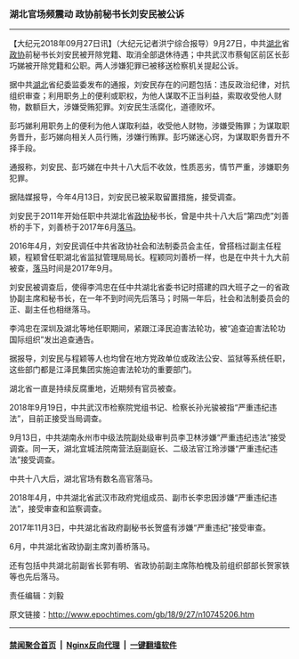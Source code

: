 ### 湖北官场频震动 政协前秘书长刘安民被公诉
------------------------

<p>【大纪元2018年09月27日讯】（大纪元记者洪宁综合报导）9月27日，中共<a href="http://www.epochtimes.com/gb/tag/%E6%B9%96%E5%8C%97.html">湖北</a>省<a href="http://www.epochtimes.com/gb/tag/%E6%94%BF%E5%8D%8F.html">政协</a>前秘书长刘安民被开除党籍、取消全部退休待遇；中共武汉市蔡甸区前区长彭巧娣被开除党籍和公职。两人涉嫌犯罪已被移送检察机关提起公诉。</p>
<p>据中共<a href="http://www.epochtimes.com/gb/tag/%E6%B9%96%E5%8C%97.html">湖北</a>省纪委监委发布的通报，刘安民存在的问题包括：违反政治纪律，对抗组织审查；利用职务上的便利或职权，为他人谋取不正当利益，索取收受他人财物，数额巨大，涉嫌受贿犯罪。刘安民生活腐化，道德败坏。</p>
<p>彭巧娣利用职务上的便利为他人谋取利益，收受他人财物，涉嫌受贿罪；为谋取职务晋升，彭巧娣向相关人员行贿，涉嫌行贿罪。彭巧娣迷心窍，为谋取职务晋升不择手段。</p>
<p>通报称，刘安民、彭巧娣在中共十八大后不收敛，性质恶劣，情节严重，涉嫌职务犯罪。</p>
<p>据陆媒报导，今年4月13日，刘安民已被采取留置措施，接受调查。</p>
<p>刘安民于2011年开始任职中共湖北省<a href="http://www.epochtimes.com/gb/tag/%E6%94%BF%E5%8D%8F.html">政协</a>秘书长，曾是中共十八大后“第四虎”刘善桥的手下，刘善桥于2017年6月<a href="http://www.epochtimes.com/gb/tag/%E8%90%BD%E9%A9%AC.html">落马</a>。</p>
<p>2016年4月，刘安民调任中共省政协社会和法制委员会主任，曾搭档过副主任程颖，程颖曾任职湖北省监狱管理局局长。程颖同刘善桥一样，也是在中共十九大前被查，<a href="http://www.epochtimes.com/gb/tag/%E8%90%BD%E9%A9%AC.html">落马</a>时间是2017年9月。</p>
<p>刘安民被调查后，使得李鸿忠在任中共湖北省委书记时搭建的四大班子之一的省政协副主席和秘书长，在一年不到时间先后落马；时隔一年后，社会和法制委员会的正、副主任也相继落马。</p>
<p>李鸿忠在深圳及湖北等地任职期间，紧跟江泽民迫害法轮功，被“追查迫害法轮功国际组织”发出追查通告。</p>
<p>据报导，刘安民与程颖等人也均曾在地方党政单位或政法公安、监狱等系统任职，这些部门都是江泽民集团实施迫害法轮功的重要部门。</p>
<p>湖北省一直是持续反腐重地，近期频有官员被查。</p>
<p>2018年9月19日，中共武汉市检察院党组书记、检察长孙光骏被指“严重违纪违法”，目前正接受当局调查。</p>
<p>9月13日，中共湖南永州市中级法院副处级审判员李卫林涉嫌“严重违纪违法”接受调查。同一天，湖北宜城法院南营法庭副庭长、二级法官江玲涉嫌“严重违纪违法”接受调查。</p>
<p>中共十八大后，湖北官场有数名高官落马。</p>
<p>2018年4月，中共湖北省武汉市政府党组成员、副市长李忠因涉嫌“严重违纪违法”，接受审查和监察调查。</p>
<p>2017年11月3日，中共湖北省政府副秘书长贺盛有涉嫌“严重违纪”接受审查。</p>
<p>6月，中共湖北省政协副主席刘善桥落马。</p>
<p>还有包括中共湖北前副省长郭有明、省政协前副主席陈柏槐及前组织部部长贺家铁等也先后落马。</p>
<p>责任编辑：刘毅</p>

原文链接：http://www.epochtimes.com/gb/18/9/27/n10745206.htm


------------------------
#### [禁闻聚合首页](https://github.com/gfw-breaker/banned-news/blob/master/README.md) &nbsp;|&nbsp; [Nginx反向代理](https://github.com/gfw-breaker/open-proxy/blob/master/README.md) &nbsp;|&nbsp; [一键翻墙软件](https://github.com/gfw-breaker/nogfw/blob/master/README.md)